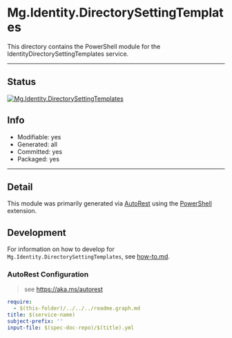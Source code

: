 <!-- region Generated -->
# Mg.Identity.DirectorySettingTemplates
This directory contains the PowerShell module for the IdentityDirectorySettingTemplates service.

---
## Status
[![Mg.Identity.DirectorySettingTemplates](https://img.shields.io/powershellgallery/v/Mg.Identity.DirectorySettingTemplates.svg?style=flat-square&label=Mg.Identity.DirectorySettingTemplates "Mg.Identity.DirectorySettingTemplates")](https://www.powershellgallery.com/packages/Mg.Identity.DirectorySettingTemplates/)

## Info
- Modifiable: yes
- Generated: all
- Committed: yes
- Packaged: yes

---
## Detail
This module was primarily generated via [AutoRest](https://github.com/Azure/autorest) using the [PowerShell](https://github.com/Azure/autorest.powershell) extension.

## Development
For information on how to develop for `Mg.Identity.DirectorySettingTemplates`, see [how-to.md](how-to.md).
<!-- endregion -->

### AutoRest Configuration

> see https://aka.ms/autorest

``` yaml
require:
  - $(this-folder)/../../../readme.graph.md
title: $(service-name)
subject-prefix: ''
input-file: $(spec-doc-repo)/$(title).yml
```
